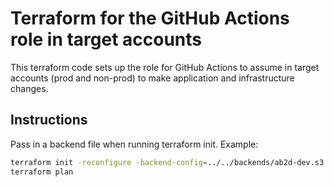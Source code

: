 # Terraform for the GitHub Actions role in target accounts

This terraform code sets up the role for GitHub Actions to assume in target accounts (prod and non-prod) to make application and infrastructure changes.

## Instructions

Pass in a backend file when running terraform init. Example:

```bash
terraform init -reconfigure -backend-config=../../backends/ab2d-dev.s3.tfbackend
terraform plan
```

